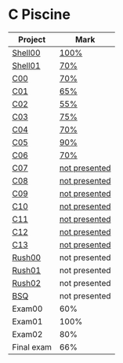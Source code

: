 # C Piscine
| Project | Mark |
|---------|------|
| [Shell00](../../doc/C%20Piscine/Shell00/) | [100%](./Shell00/) |
| [Shell01](../../doc/C%20Piscine/Shell01/) | [70%](./Shell01/) |
| [C00](../../doc/C%20Piscine/C00/) | [70%](./C00/) |
| [C01](../../doc/C%20Piscine/C01/) | [65%](./C01/) |
| [C02](../../doc/C%20Piscine/C02/) | [55%](./C02/) |
| [C03](../../doc/C%20Piscine/C03/) | [75%](./C03/) |
| [C04](../../doc/C%20Piscine/C04/) | [70%](./C04/) |
| [C05](../../doc/C%20Piscine/C05/) | [90%](./C05/) |
| [C06](../../doc/C%20Piscine/C06/) | [70%](./C06/) |
| [C07](../../doc/C%20Piscine/C07/) | [not presented](./C07/) |
| [C08](../../doc/C%20Piscine/C08/) | [not presented](./C08/) |
| [C09](../../doc/C%20Piscine/C09/) | [not presented](./C09/) |
| [C10](../../doc/C%20Piscine/C10/) | [not presented](./C10/) |
| [C11](../../doc/C%20Piscine/C11/) | [not presented](./C11/) |
| [C12](../../doc/C%20Piscine/C12/) | [not presented](./C12/) |
| [C13](../../doc/C%20Piscine/C13/) | [not presented](./C13/) |
| [Rush00](../../doc/C%20Piscine/Rush00/) | not presented |
| [Rush01](../../doc/C%20Piscine/Rush01/) | not presented |
| [Rush02](../../doc/C%20Piscine/Rush02/) | not presented |
| [BSQ](../../doc/C%20Piscine/BSQ/) | not presented |
| Exam00 | 60% |
| Exam01 | 100% |
| Exam02 | 80% |
| Final exam | 66% |
